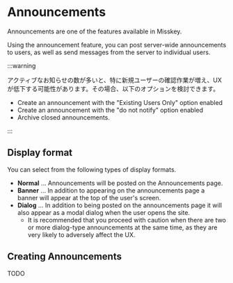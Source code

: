 # Announcements

Announcements are one of the features available in Misskey.

Using the announcement feature, you can post server-wide announcements to users, as well as send messages from the server to individual users.

:::warning

アクティブなお知らせの数が多いと、特に新規ユーザーの確認作業が増え、UXが低下する可能性があります。その場合、以下のオプションを検討できます。

- Create an announcement with the "Existing Users Only" option enabled
- Create an announcement with the "do not notify" option enabled
- Archive closed announcements.

:::

## Display format

You can select from the following types of display formats.

- **Normal** ... Announcements will be posted on the Announcements page.
- **Banner** ... In addition to appearing on the announcements page a banner will appear at the top of the user's screen.
- **Dialog** ... In addition to being posted on the announcements page it will also appear as a modal dialog when the user opens the site.
  - It is recommended that you proceed with caution when there are two or more dialog-type announcements at the same time, as they are very likely to adversely affect the UX.

## Creating Announcements

TODO
